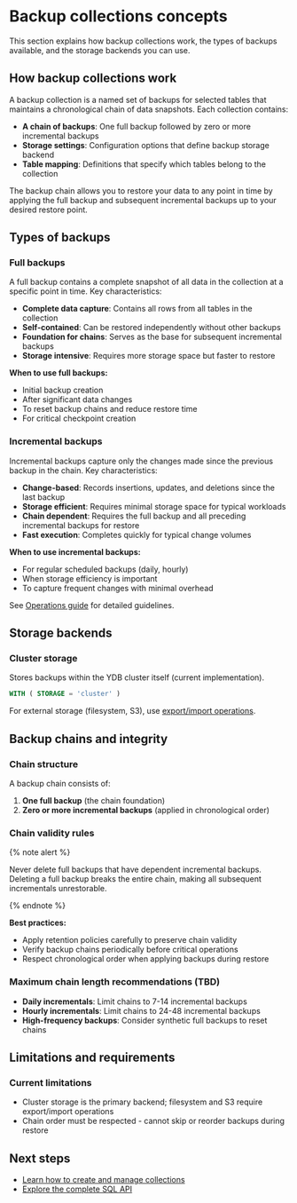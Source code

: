 # Backup collections concepts

This section explains how backup collections work, the types of backups available, and the storage backends you can use.

## How backup collections work

A backup collection is a named set of backups for selected tables that maintains a chronological chain of data snapshots. Each collection contains:

- **A chain of backups**: One full backup followed by zero or more incremental backups
- **Storage settings**: Configuration options that define backup storage backend
- **Table mapping**: Definitions that specify which tables belong to the collection

The backup chain allows you to restore your data to any point in time by applying the full backup and subsequent incremental backups up to your desired restore point.

## Types of backups

### Full backups

A full backup contains a complete snapshot of all data in the collection at a specific point in time. Key characteristics:

- **Complete data capture**: Contains all rows from all tables in the collection
- **Self-contained**: Can be restored independently without other backups
- **Foundation for chains**: Serves as the base for subsequent incremental backups
- **Storage intensive**: Requires more storage space but faster to restore

**When to use full backups:**

- Initial backup creation
- After significant data changes
- To reset backup chains and reduce restore time
- For critical checkpoint creation

### Incremental backups

Incremental backups capture only the changes made since the previous backup in the chain. Key characteristics:

- **Change-based**: Records insertions, updates, and deletions since the last backup
- **Storage efficient**: Requires minimal storage space for typical workloads
- **Chain dependent**: Requires the full backup and all preceding incremental backups for restore
- **Fast execution**: Completes quickly for typical change volumes

**When to use incremental backups:**

- For regular scheduled backups (daily, hourly)
- When storage efficiency is important
- To capture frequent changes with minimal overhead

See [Operations guide](operations.md#taking-backups) for detailed guidelines.

## Storage backends

### Cluster storage

Stores backups within the YDB cluster itself (current implementation).

```sql
WITH ( STORAGE = 'cluster' )
```

For external storage (filesystem, S3), use [export/import operations](operations.md#restore-operations).

## Backup chains and integrity

### Chain structure

A backup chain consists of:

1. **One full backup** (the chain foundation)
2. **Zero or more incremental backups** (applied in chronological order)

### Chain validity rules

{% note alert %}

Never delete full backups that have dependent incremental backups. Deleting a full backup breaks the entire chain, making all subsequent incrementals unrestorable.

{% endnote %}

**Best practices:**

- Apply retention policies carefully to preserve chain validity
- Verify backup chains periodically before critical operations
- Respect chronological order when applying backups during restore

### Maximum chain length recommendations (TBD)

- **Daily incrementals**: Limit chains to 7-14 incremental backups
- **Hourly incrementals**: Limit chains to 24-48 incremental backups
- **High-frequency backups**: Consider synthetic full backups to reset chains

## Limitations and requirements

### Current limitations

- Cluster storage is the primary backend; filesystem and S3 require export/import operations
- Chain order must be respected - cannot skip or reorder backups during restore

## Next steps

- [Learn how to create and manage collections](operations.md)
- [Explore the complete SQL API](sql-api.md)
